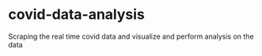 # covid-data-analysis
Scraping the real time covid data and visualize and perform analysis on the data
